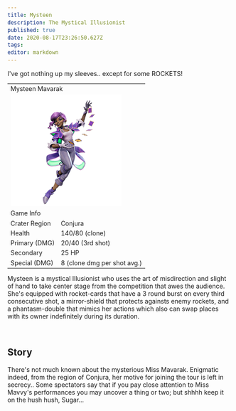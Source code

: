 ```yaml
---
title: Mysteen
description: The Mystical Illusionist
published: true
date: 2020-08-17T23:26:50.627Z
tags: 
editor: markdown
---
```


<!-- Begin Character Quote -->
<div class="title-quote">
  I've got nothing up my sleeves.. except for some ROCKETS!
</div>
<!-- End Character Quote -->

<!-- Begin Character Info Card -->
<div>
  <table class="infobox character">
    <tbody>
      <tr>
        <td class="group charname" colspan="2">Mysteen Mavarak</td>
      </tr>
      <tr class="charimg">
        <td colspan="2">
          <!-- href link to full size image of the character -->
          <!-- link format /characters/name/name_full_model.png -->
          <!-- They are already uploaded to the server -->
          <a class="spotlight" href="/characters/mysteen/mysteen_full_model.png">
            <!-- Always use 250x250 thumbnail for img src -->
            <!-- src format /characters/name/name_full_model-thumb.png -->
            <img src="/characters/mysteen/mysteen_full_model-thumb.png">
          </a>
        </td>
      </tr>
      <tr>
        <td class="group" colspan="2">Game Info</td>
      </tr>
      <tr class="charbody">
        <td class="charkey">Crater Region</td>
        <td class="charvalue">Conjura</td></tr>
      <tr class="charbody">
        <td class="charkey">Health</td>
        <td class="charvalue">140/80 (clone)</td>
      </tr>
      <tr class="charbody">
        <td class="charkey">Primary (DMG)</td>
        <td class="charvalue">20/40 (3rd shot)</td>
      </tr>
      <tr class="charbody">
        <td class="charkey">Secondary</td>
        <td class="charvalue">25 HP</td>
      </tr>
      <tr class="charbody">
        <td class="charkey">Special (DMG)</td>
        <td class="charvalue">8 (clone dmg per shot avg.)</td>
      </tr>
    </tbody>
  </table>
</div>
<!-- End of Character Info box -->

<!-- Begin Character Intro -->
<div>
  <p>Mysteen is a mystical Illusionist who uses the art of misdirection and slight of hand to take center stage from the competition that awes the audience. She's equipped with rocket-cards that have a 3 round burst on every third consecutive shot, a mirror-shield that protects againsts enemy rockets, and a phantasm-double that mimics her actions which also can swap places with its owner indefinitely during its duration.</p>
</div>
<!-- End Character Intro -->

<br>

<!-- Begin Character Story -->
<div>
  <h2>Story</h2>
    <p>There's not much known about the mysterious Miss Mavarak. Enigmatic indeed, from the region of Conjura, her motive for joining the tour is left in secrecy.. Some spectators say that if you pay close attention to Miss Mavvy's performances you may uncover a thing or two; but shhhh keep it on the hush hush, Sugar...</p>
</div>
<!-- End Character Story -->

<br>

<!-- Begin Gallery -->
<!-- DO NOT TOUCH THE GALLERY, CONTACT SlackingVeteren IF YOU NEED TO CHANGE ANYTHING -->
<!--
<div>
  <h2>Gallery</h2>
  <br>
  <br>
  <div class="carousel slide" id="carouselIndicators" data-ride="carousel" data-interval="0">
    <ol class="carousel-indicators">
      <li class="carousel-indicators-list active" data-target="#carouselIndicators" data-slide-to="0"></li>
      <li class="carousel-indicators-list" data-target="#carouselIndicators" data-slide-to="1"></li>
      <li class="carousel-indicators-list" data-target="#carouselIndicators" data-slide-to="2"></li>
    </ol>
    <div class="carousel-inner">
      <div class="spotlight-group">
        <a class="spotlight carousel-item active" href="/characters/boone/boone_and_granpappy.png">
          <img src="/characters/boone/boone_and_granpappy-thumb.png" height="282px">
          <div class="carousel-caption">
            Boone with Ol' Granpappy
          </div>
        </a>
        <a class="spotlight carousel-item" href="/characters/boone/boone_and_zik.png">
          <img src="/characters/boone/boone_and_zik-thumb.png">
          <div class="carousel-caption">
            Boone and Zik
          </div>
        </a>
        <a class="spotlight carousel-item" href="/characters/boone/boone-outside-outpost.png">
          <img src="/characters/boone/boone-outside-outpost-w500.png">
          <div class="carousel-caption">
            Boone infront of his outpost
          </div>
        </a>
      </div>
    </div>
    <a class="carousel-control-prev" data-target="#carouselIndicators" role="button" data-slide="prev">
      <span class="carousel-control-prev-icon" aria-hidden="true"></span><span class="sr-only">Previous</span>
    </a>
    <a class="carousel-control-next" data-target="#carouselIndicators"
        role="button" data-slide="next">
      <span class="carousel-control-next-icon" aria-hidden="true"></span><span class="sr-only">Next</span>
    </a>
  </div>
</div>
-->
<!-- End Gallary -->